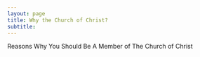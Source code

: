 ```yaml
---
layout: page
title: Why the Church of Christ?
subtitle: 
---
```



Reasons Why You Should Be A Member of The Church of Christ
